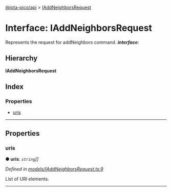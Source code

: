 [@iota-pico/api](../README.md) > [IAddNeighborsRequest](../interfaces/iaddneighborsrequest.md)

# Interface: IAddNeighborsRequest

Represents the request for addNeighbors command.
*__interface__*: 

## Hierarchy

**IAddNeighborsRequest**

## Index

### Properties

* [uris](iaddneighborsrequest.md#uris)

---

## Properties

<a id="uris"></a>

###  uris

**●  uris**:  *`string`[]* 

*Defined in [models/IAddNeighborsRequest.ts:9](https://github.com/iotaeco/iota-pico-api/blob/6fd129f/src/models/IAddNeighborsRequest.ts#L9)*

List of URI elements.

___

